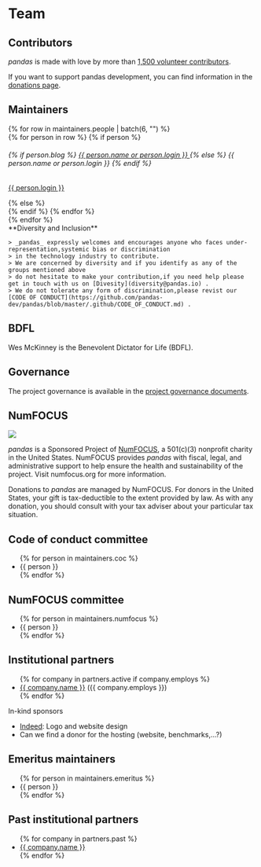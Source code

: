 # Team

## Contributors

_pandas_ is made with love by more than [1,500 volunteer contributors](https://github.com/pandas-dev/pandas/graphs/contributors).

If you want to support pandas development, you can find information in the [donations page](../donate.html).

## Maintainers

<div class="row maintainers">
    {% for row in maintainers.people | batch(6, "") %}
        <div class="card-group maintainers">
            {% for person in row %}
                {% if person %}
                    <div class="card">
                        <img class="card-img-top" alt="" src="{{ person.avatar_url }}"/>
                        <div class="card-body">
                            <h6 class="card-title">
                                {% if person.blog %}
                                    <a href="{{ person.blog }}">
                                        {{ person.name or person.login }}
                                    </a>
                                {% else %}
                                    {{ person.name or person.login }}
                                {% endif %}
                            </h6>
                            <p class="card-text small"><a href="{{ person.html_url }}">{{ person.login }}</a></p>
                        </div>
                    </div>
                {% else %}
                    <div class="card border-0"></div>
                {% endif %}
            {% endfor %}
        </div>
    {% endfor %}
    
    
</div>
   **Diversity and Inclusion**
    
    > _pandas_ expressly welcomes and encourages anyone who faces under-representation,systemic bias or discrimination 
    > in the technology industry to contribute.
    > We are concerned by diversity and if you identify as any of the groups mentioned above
    > do not hesitate to make your contribution,if you need help please get in touch with us on [Divesity](diversity@pandas.io) . 
    > We do not tolerate any form of discrimination,please revist our [CODE OF CONDUCT](https://github.com/pandas-dev/pandas/blob/master/.github/CODE_OF_CONDUCT.md) .
    
    

## BDFL

Wes McKinney is the Benevolent Dictator for Life (BDFL).

## Governance

The project governance is available in the [project governance documents](https://github.com/pandas-dev/pandas-governance).

## NumFOCUS

![](https://numfocus.org/wp-content/uploads/2018/01/optNumFocus_LRG.png)

_pandas_ is a Sponsored Project of [NumFOCUS](https://numfocus.org/), a 501(c)(3) nonprofit charity in the United States.
NumFOCUS provides _pandas_ with fiscal, legal, and administrative support to help ensure the
health and sustainability of the project. Visit numfocus.org for more information.

Donations to _pandas_ are managed by NumFOCUS. For donors in the United States, your gift is tax-deductible
to the extent provided by law. As with any donation, you should consult with your tax adviser about your particular tax situation.

## Code of conduct committee

<ul>
    {% for person in maintainers.coc %}
        <li>{{ person }}</li>
    {% endfor %}
</ul>

## NumFOCUS committee

<ul>
    {% for person in maintainers.numfocus %}
        <li>{{ person }}</li>
    {% endfor %}
</ul>

## Institutional partners

<ul>
    {% for company in partners.active if company.employs %}
        <li><a href="{{ company.url }}">{{ company.name }}</a> ({{ company.employs }})</li>
    {% endfor %}
</ul>

In-kind sponsors

- [Indeed](https://opensource.indeedeng.io/): Logo and website design
- Can we find a donor for the hosting (website, benchmarks,...?)

## Emeritus maintainers

<ul>
    {% for person in maintainers.emeritus %}
        <li>{{ person }}</li>
    {% endfor %}
</ul>

## Past institutional partners

<ul>
    {% for company in partners.past %}
        <li><a href="{{ company.url }}">{{ company.name }}</a></li>
    {% endfor %}
</ul>
